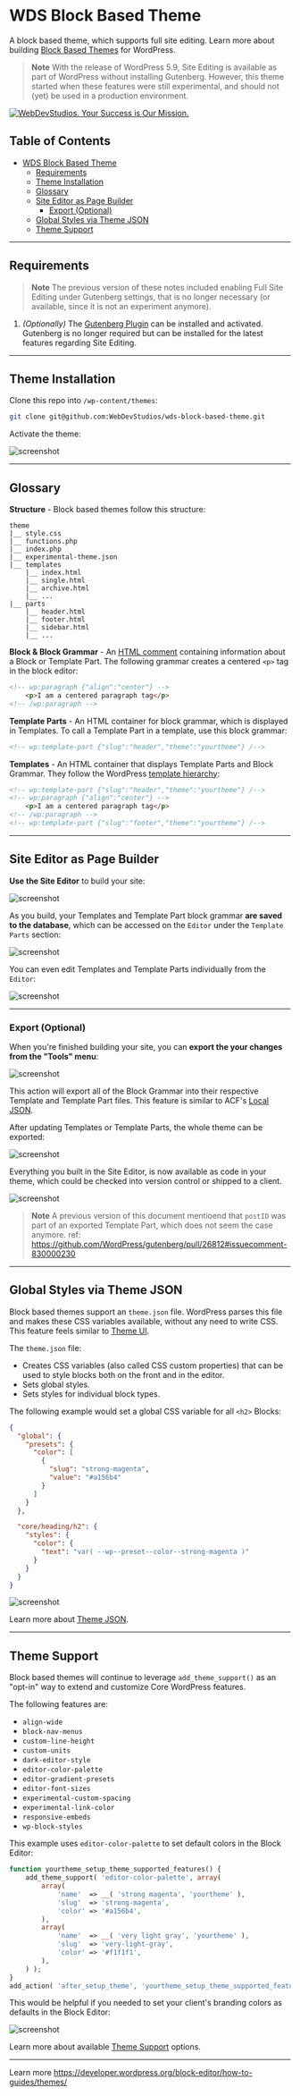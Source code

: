 # WDS Block Based Theme

A block based theme, which supports full site editing. Learn more about building [Block Based Themes](https://developer.wordpress.org/themes/block-themes/) for WordPress.

> **Note**
> With the release of WordPress 5.9, Site Editing is available as part of WordPress without installing Gutenberg. However, this theme started when these features were still experimental, and should not (yet) be used in a production environment.

<a href="https://webdevstudios.com/contact/"><img src="https://webdevstudios.com/wp-content/uploads/2018/04/wds-github-banner.png" alt="WebDevStudios. Your Success is Our Mission."></a>

## Table of Contents

- [WDS Block Based Theme](#wds-block-based-theme)
  - [Requirements](#requirements)
  - [Theme Installation](#theme-installation)
  - [Glossary](#glossary)
  - [Site Editor as Page Builder](#site-editor-as-page-builder)
    - [Export (Optional)](#export-optional)
  - [Global Styles via Theme JSON](#global-styles-via-theme-json)
  - [Theme Support](#theme-support)

---

## Requirements

> **Note**
> The previous version of these notes included enabling Full Site Editing under Gutenberg settings, that is no longer necessary (or available, since it is not an experiment anymore).

1. _(Optionally)_ The [Gutenberg Plugin](https://wordpress.org/plugins/gutenberg/) can be installed and activated. Gutenberg is no longer required but can be installed for the latest features regarding Site Editing.

---

## Theme Installation

Clone this repo into `/wp-content/themes`:

```bash
git clone git@github.com:WebDevStudios/wds-block-based-theme.git
```

Activate the theme:

![screenshot](https://dl.dropbox.com/s/f372jqm7xtvmcnm/Screen%20Shot%202020-08-18%20at%2011.43.21%20AM.png?dl=0)

---

## Glossary

**Structure** - Block based themes follow this structure:

```text
theme
|__ style.css
|__ functions.php
|__ index.php
|__ experimental-theme.json
|__ templates
    |__ index.html
    |__ single.html
    |__ archive.html
    |__ ...
|__ parts
    |__ header.html
    |__ footer.html
    |__ sidebar.html
    |__ ...
```

**Block & Block Grammar** - An [HTML comment](https://developer.wordpress.org/block-editor/principles/key-concepts/#blocks) containing information about a Block or Template Part. The following grammar creates a centered `<p>` tag in the block editor:

```html
<!-- wp:paragraph {"align":"center"} -->
    <p>I am a centered paragraph tag</p>
<!-- /wp:paragraph -->
```

**Template Parts** - An HTML container for block grammar, which is displayed in Templates. To call a Template Part in a template, use this block grammar:

```html
<!-- wp:template-part {"slug":"header","theme":"yourtheme"} /-->
```

**Templates** - An HTML container that displays Template Parts and Block Grammar. They follow the WordPress [template hierarchy](https://developer.wordpress.org/themes/basics/template-hierarchy/):

```html
<!-- wp:template-part {"slug":"header","theme":"yourtheme"} /-->
<!-- wp:paragraph {"align":"center"} -->
    <p>I am a centered paragraph tag</p>
<!-- /wp:paragraph -->
<!-- wp:template-part {"slug":"footer","theme":"yourtheme"} /-->
```

---

## Site Editor as Page Builder

**Use the Site Editor** to build your site:

![screenshot](https://www.dropbox.com/s/mvmfh7k6db9mazw/Screenshot%202023-03-10%20at%2012.43.02%20PM.png?dl=1)

As you build, your Templates and Template Part block grammar **are saved to the database**, which can be accessed on the `Editor` under the `Template Parts` section:

![screenshot](https://www.dropbox.com/s/d923uukrexvlmll/Screenshot%202023-03-10%20at%2012.44.33%20PM.png?dl=1)

You can even edit Templates and Template Parts individually from the `Editor`:

![screenshot](https://www.dropbox.com/s/5lq5tuidu1ah6es/Screenshot%202023-03-10%20at%2012.48.17%20PM.png?dl=1)

---

### Export (Optional)

When you're finished building your site, you can **export the your changes from the "Tools" menu**:

![screenshot](https://www.dropbox.com/s/p9j44ao48wtd3pq/Screenshot%202023-03-10%20at%2012.54.47%20PM.png?dl=1)

This action will export all of the Block Grammar into their respective Template and Template Part files. This feature is similar to ACF's [Local JSON](https://www.advancedcustomfields.com/resources/local-json/).

After updating Templates or Template Parts, the whole theme can be exported:

![screenshot](https://www.dropbox.com/s/ywmhndvcmxwqq7b/Screenshot%202023-03-10%20at%2012.58.57%20PM.png?dl=1)

Everything you built in the Site Editor, is now available as code in your theme, which could be checked into version control or shipped to a client.

![screenshot](https://dl.dropbox.com/s/w6mwivtu36cv7px/Screen%20Shot%202020-08-18%20at%2012.21.16%20PM.png?dl=0)

> **Note**
> A previous version of this document mentioend that `postID` was part of an exported Template Part, which does not seem the case anymore. ref: <https://github.com/WordPress/gutenberg/pull/26812#issuecomment-830000230>

---

## Global Styles via Theme JSON

Block based themes support an `theme.json` file. WordPress parses this file and makes these CSS variables available, without any need to write CSS. This feature feels similar to [Theme UI](https://theme-ui.com).

The `theme.json` file:

- Creates CSS variables (also called CSS custom properties) that can be used to style blocks both on the front and in the editor.
- Sets global styles.
- Sets styles for individual block types.

The following example would set a global CSS variable for all  `<h2>` Blocks:

```json
{
  "global": {
    "presets": {
      "color": [
        {
          "slug": "strong-magenta",
          "value": "#a156b4"
        }
      ]
    }
  },

  "core/heading/h2": {
    "styles": {
      "color": {
        "text": "var( --wp--preset--color--strong-magenta )"
      }
    }
  }
}
```

![screenshot](https://dl.dropbox.com/s/265wcfzsuls9vz6/Screen%20Shot%202020-08-18%20at%201.38.40%20PM.png?dl=0)

Learn more about [Theme JSON](https://developer.wordpress.org/block-editor/developers/themes/theme-json/).

---

## Theme Support

Block based themes will continue to leverage `add_theme_support()` as an "opt-in" way to extend and customize Core WordPress features.

The following features are:

- `align-wide`
- `block-nav-menus`
- `custom-line-height`
- `custom-units`
- `dark-editor-style`
- `editor-color-palette`
- `editor-gradient-presets`
- `editor-font-sizes`
- `experimental-custom-spacing`
- `experimental-link-color`
- `responsive-embeds`
- `wp-block-styles`

This example uses `editor-color-palette` to set default colors in the Block Editor:

```php
function yourtheme_setup_theme_supported_features() {
    add_theme_support( 'editor-color-palette', array(
        array(
            'name'  => __( 'strong magenta', 'yourtheme' ),
            'slug'  => 'strong-magenta',
            'color' => '#a156b4',
        ),
        array(
            'name'  => __( 'very light gray', 'yourtheme' ),
            'slug'  => 'very-light-gray',
            'color' => '#f1f1f1',
        ),
    ) );
}
add_action( 'after_setup_theme', 'yourtheme_setup_theme_supported_features' );
```

This would be helpful if you needed to set your client's branding colors as defaults in the Block Editor:

![screenshot](https://dl.dropbox.com/s/qyucddgsub2skn4/Screen%20Shot%202020-08-19%20at%208.06.49%20AM.png?dl=0)

Learn more about available [Theme Support](https://developer.wordpress.org/block-editor/developers/themes/theme-support/) options.

---

Learn more <https://developer.wordpress.org/block-editor/how-to-guides/themes/>
